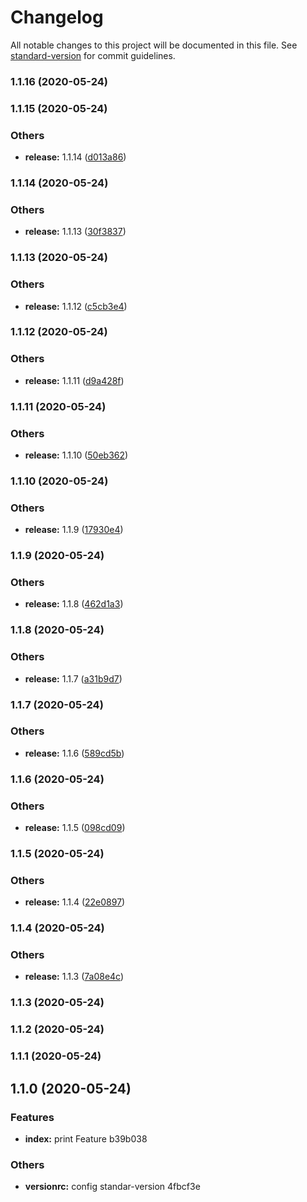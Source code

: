 # Changelog

All notable changes to this project will be documented in this file. See [standard-version](https://github.com/conventional-changelog/standard-version) for commit guidelines.

### 1.1.16 (2020-05-24)

### 1.1.15 (2020-05-24)


### Others

* **release:** 1.1.14 ([d013a86](https://github.com/roddyvitali/version/commit/d013a86188617b060f4d118ce6f86c94c902fe5e))

### 1.1.14 (2020-05-24)


### Others

* **release:** 1.1.13 ([30f3837](https://github.com/roddyvitali/version/commit/30f3837e174b1e5145ff5845eec47843d47ab3ba))

### 1.1.13 (2020-05-24)


### Others

* **release:** 1.1.12 ([c5cb3e4](https://github.com/roddyvitali/version/commit/c5cb3e4eba627eaaf615e53c3b795476503edacc))

### 1.1.12 (2020-05-24)


### Others

* **release:** 1.1.11 ([d9a428f](https://github.com/roddyvitali/version/commit/d9a428f3f3c5e6277233b46e7d9841aef1bfa897))

### 1.1.11 (2020-05-24)


### Others

* **release:** 1.1.10 ([50eb362](https://github.com/roddyvitali/version/commit/50eb3626e1b6b47e8b2a00ed36a0a5ce383ff60a))

### 1.1.10 (2020-05-24)


### Others

* **release:** 1.1.9 ([17930e4](https://github.com/roddyvitali/version/commit/17930e4d8b9eeeab91bebe38d7c12eaa4fe0c0c8))

### 1.1.9 (2020-05-24)


### Others

* **release:** 1.1.8 ([462d1a3](https://github.com/roddyvitali/version/commit/462d1a3a46900f3e2d11aae76aa33d4e2209adc1))

### 1.1.8 (2020-05-24)


### Others

* **release:** 1.1.7 ([a31b9d7](https://github.com/roddyvitali/version/commit/a31b9d71d09c6e4a3a7c9592ed79390e5c01af8b))

### 1.1.7 (2020-05-24)


### Others

* **release:** 1.1.6 ([589cd5b](https://github.com/roddyvitali/version/commit/589cd5b7e01c7b45a3e86070fabb86e17e2265d3))

### 1.1.6 (2020-05-24)


### Others

* **release:** 1.1.5 ([098cd09](https://github.com/roddyvitali/version/commit/098cd09b224456e8cfcb3bf29dc3be8941bb2d02))

### 1.1.5 (2020-05-24)


### Others

* **release:** 1.1.4 ([22e0897](https://github.com/roddyvitali/version/commit/22e08970ce9ebd33727801c46aa4b7b6d37b23af))

### 1.1.4 (2020-05-24)


### Others

* **release:** 1.1.3 ([7a08e4c](https://github.com/roddyvitali/version/commit/7a08e4cea678d29f7af6075cb6f5639565e7a3ad))

### 1.1.3 (2020-05-24)

### 1.1.2 (2020-05-24)

### 1.1.1 (2020-05-24)

## 1.1.0 (2020-05-24)


### Features

* **index:** print Feature b39b038


### Others

* **versionrc:** config standar-version 4fbcf3e
